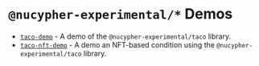 # `@nucypher-experimental/*` Demos

- [`taco-demo`](./taco-demo) - A demo of the `@nucypher-experimental/taco` library.
- [`taco-nft-demo`](./taco-nft-demo) - A demo an NFT-based condition using the
  `@nucypher-experimental/taco` library.
